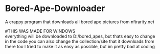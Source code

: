 # Bored-Ape-Downloader
A crappy program that downloads all bored ape pictures from nftrarity.net

#THIS WAS MADE FOR WINDOWS<br>
  everything will be downloaded to D:/bored_apes, but thats easy to change in the code
  you can also change the collection/site that it downloads from there too
  I tried to make it as easy as possible, but im pretty bad at coding
